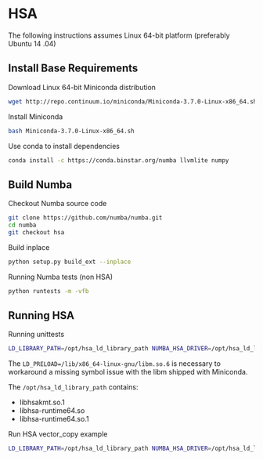 HSA
===

The following instructions assumes Linux 64-bit platform (preferably Ubuntu 14
.04)

Install Base Requirements
--------------------------

Download Linux 64-bit Miniconda distribution

```bash
wget http://repo.continuum.io/miniconda/Miniconda-3.7.0-Linux-x86_64.sh
```

Install Miniconda

```bash
bash Miniconda-3.7.0-Linux-x86_64.sh
```

Use conda to install dependencies

```bash
conda install -c https://conda.binstar.org/numba llvmlite numpy
```

Build Numba
-----------

Checkout Numba source code

```bash
git clone https://github.com/numba/numba.git
cd numba
git checkout hsa
```

Build inplace
```bash
python setup.py build_ext --inplace
```

Running Numba tests (non HSA)

```bash
python runtests -m -vfb
```

Running HSA
-----------

Running unittests

```bash
LD_LIBRARY_PATH=/opt/hsa_ld_library_path NUMBA_HSA_DRIVER=/opt/hsa_ld_library_path/libhsa-runtime64.so LD_PRELOAD=/lib/x86_64-linux-gnu/libm.so.6 python -m numba.hsa.tests.hsadrv.runtests
```

The `LD_PRELOAD=/lib/x86_64-linux-gnu/libm.so.6` is necessary to workaround a
missing symbol issue with the libm shipped with Miniconda.

The `/opt/hsa_ld_library_path` contains:

- libhsakmt.so.1
- libhsa-runtime64.so
- libhsa-runtime64.so.1

Run HSA vector_copy example

```bash
LD_LIBRARY_PATH=/opt/hsa_ld_library_path NUMBA_HSA_DRIVER=/opt/hsa_ld_library_path/libhsa-runtime64.so LD_PRELOAD=/lib/x86_64-linux-gnu/libm.so.6 python examples/hsa/vector_copy.py
```


